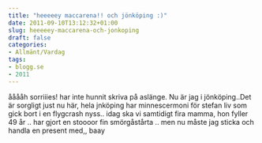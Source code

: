 ```yaml
---
title: "heeeeey maccarena!! och jönköping :)"
date: 2011-09-10T13:12:32+01:00
slug: heeeeey-maccarena-och-jonkoping
draft: false
categories:
- Allmänt/Vardag
tags:
- blogg.se
- 2011
---
```

ååååh sorriiies! har inte hunnit skriva på aslänge. Nu är jag i jönköping..Det är sorgligt just nu här, hela jnköping har minnescermoni för stefan liv som gick bort i en flygcrash nyss.. idag ska vi samtidigt fira mamma, hon fyller 49 år .. har gjort en stoooor fin smörgåstårta .. men nu måste jag sticka och handla en present med,, baay
